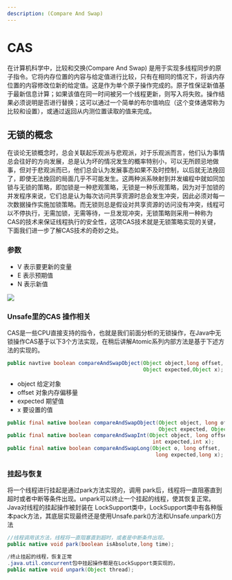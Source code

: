 ```yaml
---
description: (Compare And Swap)
---
```


# CAS

在计算机科学中，比较和交换\(Compare And Swap\) 是用于实现多线程同步的原子指令。它将内存位置的内容与给定值进行比较，只有在相同的情况下，将该内存位置的内容修改位新的给定值。这是作为单个原子操作完成的。原子性保证新值基于最新信息计算；如果该值在同一时间被另一个线程更新，则写入将失败。操作结果必须说明是否进行替换；这可以通过一个简单的布尔值响应（这个变体通常称为比较和设置），或通过返回从内测位置读取的值来完成。

## 无锁的概念 <a id="&#x65E0;&#x9501;&#x7684;&#x6982;&#x5FF5;"></a>

在谈论无锁概念时，总会关联起乐观派与悲观派，对于乐观派而言，他们认为事情总会往好的方向发展，总是认为坏的情况发生的概率特别小，可以无所顾忌地做事，但对于悲观派而已，他们总会认为发展事态如果不及时控制，以后就无法挽回了，即使无法挽回的局面几乎不可能发生。这两种派系映射到并发编程中就如同加锁与无锁的策略，即加锁是一种悲观策略，无锁是一种乐观策略，因为对于加锁的并发程序来说，它们总是认为每次访问共享资源时总会发生冲突，因此必须对每一次数据操作实施加锁策略。而无锁则总是假设对共享资源的访问没有冲突，线程可以不停执行，无需加锁，无需等待，一旦发现冲突，无锁策略则采用一种称为CAS的技术来保证线程执行的安全性，这项CAS技术就是无锁策略实现的关键，下面我们进一步了解CAS技术的奇妙之处。

### 参数

*  V   表示要更新的变量
*  E   表示预期值
*  N   表示新值

![](../../.gitbook/assets/cas.png)

### Unsafe里的CAS 操作相关

CAS是一些CPU直接支持的指令，也就是我们前面分析的无锁操作，在Java中无锁操作CAS基于以下3个方法实现，在稍后讲解Atomic系列内部方法是基于下述方法的实现的。

```java
public navtive boolean compareAndSwapObject(Object object,long offset,
                                            Object expected,Object x);
```

* object          给定对象
* offset          对象内存偏移量
* expected    期望值
* x                  要设置的值

```java
public final native boolean compareAndSwapObject(Object object, long offset,
                                                 Object expected, Object x);
public final native boolean compareAndSwapInt(Object object, long offset,
                                               int expected,int x);
public final native boolean compareAndSwapLong(Object o, long offset,
                                                long expected,long x); 
```

###  挂起与恢复 

将一个线程进行挂起是通过park方法实现的，调用 park后，线程将一直阻塞直到超时或者中断等条件出现。unpark可以终止一个挂起的线程，使其恢复正常。Java对线程的挂起操作被封装在 LockSupport类中，LockSupport类中有各种版本pack方法，其底层实现最终还是使用Unsafe.park\(\)方法和Unsafe.unpark\(\)方法

```java
//线程调用该方法，线程将一直阻塞直到超时，或者是中断条件出现。
public native void park(boolean isAbsolute,long time);
```

```java
/终止挂起的线程，恢复正常
.java.util.concurrent包中挂起操作都是在LockSupport类实现的，
public native void unpark(Object thread);
```



